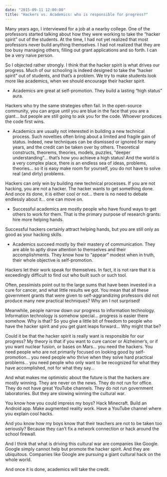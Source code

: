 ```yaml
---
date: "2015-09-11 12:00:00"
title: "Hackers vs. Academics: who is responsible for progress?"
---
```




Many years ago, I interviewed for a job at a nearby college. One of the professors started talking about how they were working to take the &ldquo;hacker spirit&rdquo; out of the students.
At the time, I had not yet realized that most professors never build anything themselves. I had not realized that they are too busy managing others, filling out grant applications and so forth. I can be a very naive person.

So I objected rather strongly. I think that the hacker spirit is what drives our progress. Much of our schooling is indeed designed to take the &ldquo;hacker spirit&rdquo; out of students, and that&rsquo;s a problem. We try to make students look more like academics, when we should encourage their hacker spirit.

- Academics are great at self-promotion. They build a lasting &ldquo;high status&rdquo; aura.

Hackers who try the same strategies often fail. In the open-source community, you can argue until you are blue in the face that you are a giant&hellip; but people are still going to ask you for the code. Whoever produces the code first wins.
- Academics are usually not interested in building a new technical process. Such novelties often bring about a limited and fragile gain of status. Indeed, new techniques can be dismissed or ignored for many years, and the credit can be taken over by others. Theoretical constructs, theorems, theories, models, puzzles, &ldquo;deeper understanding&rdquo;&hellip; that&rsquo;s how you achieve a high status! And the world is a very complex place, there is an endless sea of ideas, problems, theories&hellip; so it is easy make room for yourself, you do not have to solve real (and dirty) problems.

Hackers can only win by building new technical processes. If you are not hacking, you are not a hacker. The hacker wants to get something done. And once its done, it is either cool or not&hellip; there is no need to debate endlessly about it&hellip; one can move on.
- Successful academics are mostly people who have found ways to get others to work for them. That is the primary purpose of research grants: hire more helping hands.

Successful hackers certainly attract helping hands, but you are still only as good as your hacking skills.
- Academics succeed mostly by their mastery of communication. They are able to aptly draw attention to themselves and their accomplishments. They know how to &ldquo;appear&rdquo; modest when in truth, their whole objective is self-promotion.

Hackers let their work speak for themselves. In fact, it is not rare that it is exceedingly difficult to find out who built such or such tool.


Often, pessimists point out to the large sums that have been invested in a cure for cancer, and what little results we got. You mean that all these government grants that were given to self-aggrandizing professors did not produce many new practical techniques? Why am I not surprised!

Meanwhile, people narrow down our progress to information technology. Information technology is somehow special&hellip; progress is easier there somehow. Why is that? So you give a little bit of freedom to people who have the hacker spirit and you get giant leaps forward&hellip; Why might that be?

Could it be that the hacker spirit is really want is responsible for our progress?
My theory is that if you want to cure cancer or Alzheimer&rsquo;s, or if you want nuclear fusion, or bases on Mars&hellip; you need the hackers. You need people who are not primarily focused on looking good by self-promotion&hellip; you need people who thrive when they solve hard practical problems&hellip; you need people who only want to be recognized for what they have accomplished, not for what they say&hellip;

And what makes me optimistic about the future is that the hackers are mostly winning. They are never on the news. They do not run for office. They do not have great YouTube channels. They do not run government laboratories. But they are slowing winning the cultural war.

You know how you could impress my boys? Hack Minecraft. Build an Android app. Make augmented reality work. Have a YouTube channel where you explain cool hacks.

And you know how my boys know that their teachers are not to be taken too seriously? Because they can&rsquo;t fix a network connection or hack around the school firewall.

And I think that what is driving this cultural war are companies like Google. Google simply cannot help but promote the hacker spirit. And they are ubiquitous. Companies like Google are pursuing a giant cultural hack on the whole world.

And once it is done, academics will take the credit.

